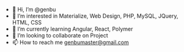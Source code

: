 - 👋 Hi, I’m @genbu
- 👀 I’m interested in Materialize, Web Design, PHP, MySQL, JQuery, HTML, CSS
- 🌱 I’m currently learning Angular, React, Polymer
- 💞️ I’m looking to collaborate on Project
- 📫 How to reach me genbumaster@gmail.com

<!---
genbu/genbu is a ✨ special ✨ repository because its `README.md` (this file) appears on your GitHub profile.
You can click the Preview link to take a look at your changes.
--->
